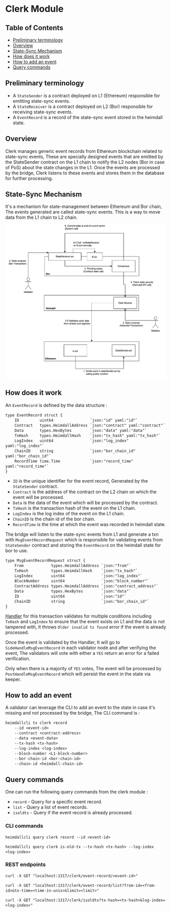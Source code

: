 <!-- TODO HV2 - update/verify the query, cli behaviour -->
# Clerk Module

## Table of Contents

* [Preliminary terminology](#preliminary-terminology)
* [Overview](#overview)
* [State-Sync Mechanism](#state-sync-mechanism)
* [How does it work](#how-does-it-work)
* [How to add an event](#how-to-add-an-event)
* [Query commands](#query-commands)

## Preliminary terminology

* A `StateSender` is a contract deployed on L1 (Ethereum) responsible for emitting state-sync events.
* A `StateReceiver` is a contract deployed on L2 (Bor) responsible for receiving state-sync events.
* A `EventRecord` is a record of the state-sync event stored in the heimdall state.

## Overview

Clerk manages generic event records from Ethereum blockchain related to state-sync events, These are specially designed events that are emitted by the StateSender contract on the L1 chain to notify the L2 nodes (Bor in case of PoS) about the state changes in the L1. Once the events are processed by the bridge, Clerk listens to these events and stores them in the database for further processing.

## State-Sync Mechanism

It's a mechanism for state-management between Ethereum and Bor chain, The events generated are called state-sync events. This is a way to move data from the L1 chain to L2 chain.

![State-Sync Mechanism](src/state-sync-mechanism.png)

## How does it work

An `EventRecord` is defined by the data structure :

```
type EventRecord struct {
	ID         uint64                `json:"id" yaml:"id"`
	Contract   types.HeimdallAddress `json:"contract" yaml:"contract"`
	Data       types.HexBytes        `json:"data" yaml:"data"`
	TxHash     types.HeimdallHash    `json:"tx_hash" yaml:"tx_hash"`
	LogIndex   uint64                `json:"log_index" yaml:"log_index"`
	ChainID    string                `json:"bor_chain_id" yaml:"bor_chain_id"`
	RecordTime time.Time             `json:"record_time" yaml:"record_time"`
}
```

* `ID` is the unique identifier for the event record, Generated by the `StateSender` contract.
* `Contract` is the address of the contract on the L2 chain on which the event will be processed.
* `Data` is the data of the event which will be processed by the contract.
* `TxHash` is the transaction hash of the event on the L1 chain.
* `LogIndex` is the log index of the event on the L1 chain.
* `ChainID` is the chain id of the bor chain.
* `RecordTime` is the time at which the event was recorded in heimdall state.

The bridge will listen to the state-sync events from L1 and generate a txn with `MsgEventRecordRequest` which is responsible for validating events from `StateSender` contract and storing the `EventRecord` on the heimdall state for bor to use.

```
type MsgEventRecordRequest struct {
	From            types.HeimdallAddress `json:"from"`
	TxHash          types.HeimdallHash    `json:"tx_hash"`
	LogIndex        uint64                `json:"log_index"`
	BlockNumber     uint64                `json:"block_number"`
	ContractAddress types.HeimdallAddress `json:"contract_address"`
	Data            types.HexBytes        `json:"data"`
	ID              uint64                `json:"id"`
	ChainID         string                `json:"bor_chain_id"`
}
```

[Handler](keeper/msg_server.go) for this transaction validates for multiple conditions including `TxHash` and `LogIndex` to ensure that the event exists on L1 and the data is not tampered with, It throws `Older invalid tx found` error if the event is already processed.

Once the event is validated by the Handler, It will go to `SideHandleMsgEventRecord` in each validator node and after verifying the event, The validators will vote with either a `YES` return an error for a failed verification.

Only when there is a majority of `YES` votes, The event will be processed by `PostHandleMsgEventRecord` which will persist the event in the state via keeper.

## How to add an event

A validator can leverage the CLI to add an event to the state in case it's missing and not processed by the bridge, The CLI command is :

```
heimdallcli tx clerk record 
    --id <event-id>
    --contract <contract-address>
    --data <event-data>
    --tx-hash <tx-hash>
    --log-index <log-index>
    --block-number <L1-block-number>
    --bor-chain-id <bor-chain-id>
    --chain-id <heimdall-chain-id>
```

## Query commands

One can run the following query commands from the clerk module :

* `record` - Query for a specific event record.
* `list` - Query a list of event records.
* `isoldtx` - Query if the event record is already processed.


### CLI commands

```
heimdallcli query clerk record --id <event-id>
```

```
heimdallcli query clerk is-old-tx --tx-hash <tx-hash> --log-index <log-index>
```

### REST endpoints

```
curl -X GET "localhost:1317/clerk/event-record/<event-id>"
```

```
curl -X GET "localhost:1317/clerk/event-record/list?from-id=<from-id>&to-time=<time-in-unix>&limit=<limit>"
```

```
curl -X GET "localhost:1317/clerk/isoldtx?tx-hash=<tx-hash>&log-index=<log-index>"
```
